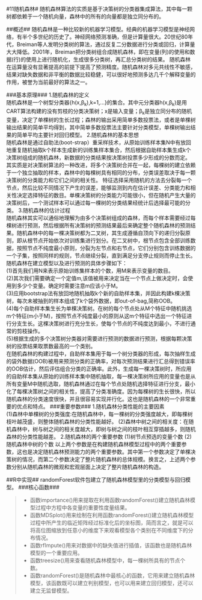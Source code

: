 #11随机森林#
随机森林算法的实质是基于决策树的分类器集成算法，其中每一颗树都依赖于一个随机向量，森林中的所有的向量都是独立同分布的。

##概述##
随机森林是一种比较新的机器学习模型。经典的机器学习模型是神经网络，有半个多世纪的历史了。神经网络预测准确，但是计算量很大。20世纪80年代，Breiman等人发明分类树的算法，通过反复二分数据进行分类或回归，计算量大大降低。2001年，Breiman把分类树组合成随机森林，即在变量(列)的使用和数据(行)的使用上进行随机化，生成很多分类树，再汇总分类树的结果。
随机森林在运算量没有显著提高的前提下提高了预测精度。随机森林对多元共线性不敏感，结果对缺失数据和非平衡的数据比较稳健，可以很好地预测多达几千个解释变量的作用，被誉为当前最好的算法之一。
<script type="text/javascript" src="http://cdn.mathjax.org/mathjax/latest/MathJax.js?config=default"></script>
###基本原理###
1.随机森林的定义  
随机森林是一个树型分类器{h(x,β<sub>k</sub>),k=1,...}的集合。其中元分类器h(x,β<sub>k</sub>)是用CART算法构建的没有剪枝的分类决策树；x是输入变量；β<sub>k</sub>是独立同分布的随机变量，决定了单棵树的生长过程；森林的输出采用简单多数投票法，或者是单棵树输出结果的简单平均得到，其中简单多数投票法主要针对分类模型，单棵树输出结果的简单平均主要针对回归模型。
2.随机森林的基本思想  
随机森林是通过自助法(boot-strap）重采样技术，从原始训练样本集N中有放回地重复随机抽取k个样本生成新的训练集样本集合，然后根据自助样本集生成k个决策树组成的随机森林，新数据的分类结果按决策树投票多少形成的分数而定。
其实质是对决策树算法的一种改进，将多个决策树合并在一起，每棵树的建立依赖于一个独立抽取的样本，森林中的每棵树具有相同的分布，分类误差取决于每一颗决策树的分类能力和它们之间的相关性。
特征选择采用随机的方法去分裂每一个节点，然后比较不同情况下产生的误差，能够监测到内在估计误差、分类能力和相关性决定选择特征的数目。单棵决策树的分类能力可能很小，但在随机产生大量的决策树后，一个测试样本可以通过每一棵树的分类结果经统计后选择最可能的分类。
3.随机森林的估计过程  
随机森林其实可以通俗地理解为由多个决策树组成的森林，而每个样本需要经过每棵树进行预测，然后根据所有决策树的预测结果最后来确定整个随机森林的预测结果。随机森林中的每一棵决策树都为二叉树，其生成遵循自顶向下的递归分裂原则，即从根节点开始依次对训练集进行划分。在二叉树中，根节点包含全部训练数据，按照节点不纯度最小原则，分裂为左节点和右节点，它们分别包含训练数据的一个子集，按照同样的规则，节点继续分裂，直到满足分支停止规则而停止生长。
随机森林在建立模型以及进行预测的具体步骤如下：  
(1)首先我们用N来表示原始训练集样本的个数，用M来表示变量的数目。  
(2)其次我们需要确定一个定值m,该值被用来决定当在一个节点上做决定时，会使用到多少个变量。确定时需要注意m应该小于M。  
(3)应用bootstrap法有放回地随机抽取k个新的自助样本集，并因此构建k棵决策树，每次未被抽到的样本组成了k个袋外数据，即out-of-bag,简称OOB。  
(4)每个自助样本集生长为单棵决策树。在树的每个节点处从M个特征中随机挑选m个特征(m小于M)，按照节点不纯度最小的原则从这m个特征中选出一个特征进行分支生长。这棵决策树进行充分生长，使每个节点的不纯度达到最小，不进行通常的剪枝操作。  
(5)根据生成的多个决策树分类器对需要进行预测的数据进行预测，根据每颗决策树的投票结果取票数最高的一个类别。  
在随机森林的构建过程中，自助样本集用于每一个树分类器的形成，每次抽样生成的袋外数据(OOB)被用来预测分类的正确率，对每次预测结果进行汇总得到错误率的OOB估计，然后评估组合分类的正确率。此外，生成每一棵决策树时，所应用的自助样本集从原始的训练样本集中随机抽取，每一棵决策树所应用的变量也是从所有变量M中随机选取，随机森林通过在每个节点处随机选择特征进行分支，最小化了每棵决策树之间的相关性，提高了分类准确度。因为每棵树的生长很快，所以随机森林的分类速度很快，并且很容易实现并行化。这也是随机森林的一个非常重要的优点和特点。
###重要参数###
1.随机森林分类性能的主要因素  
(1)森林中单棵树的分类强度:在随机森林中，每一棵树的分类强度越大，即每棵树枝叶越茂盛，则整体随机森林的分类性能越好。
(2)森林中树之间的相关度：在随机森林中，树与树之间的相关度越大，即树与树之间的枝叶相互穿插越多，则随机森林的分类性能越差。
2.随机森林的两个重要参数
(1)树节点预选的变量个数
(2)随机森林中树的个数
以上两个参数是在构建随机森林模型过程中的两个重要参数，这也是决定随机森林预测能力的两个重要参数。其中第一个参数决定了单棵决策树的情况，而第二个参数决定了整片随机森林的总体规模。换言之，上述两个参数分别从随机森林的微观和宏观层面上决定了整片随机森林的构造。

##R中实现##
randomForest软件包建立了随机森林模型里的分类模型与回归模型。
###核心函数###
>* 函数importance()用来提取在利用函数randomForest()建立随机森林模型过程中方程中各变量的重要性度量结果。
>* 函数MDSplot()用来绘制在利用函数randomForest()建立随机森林模型过程中所产生的临近矩阵经过标准化后的坐标图，简而言之，就是可以将高位图缩放到任意小的维度下来观看模型各个类别在不同维度下的分布情况。
>* 函数rfImpute()用来对数据中的缺失值进行插值，该函数也是随机森林模型的一个重要应用。
>* 函数treesize()用来查看随机森林模型中，每一棵树所具有的节点个数。
>* 函数randomForest()是随机森林中最核心的函数，它用来建立随机森林模型，该函数既可以建立判别模型，也可以用来建立回归模型，还可以建立无监督模型。
